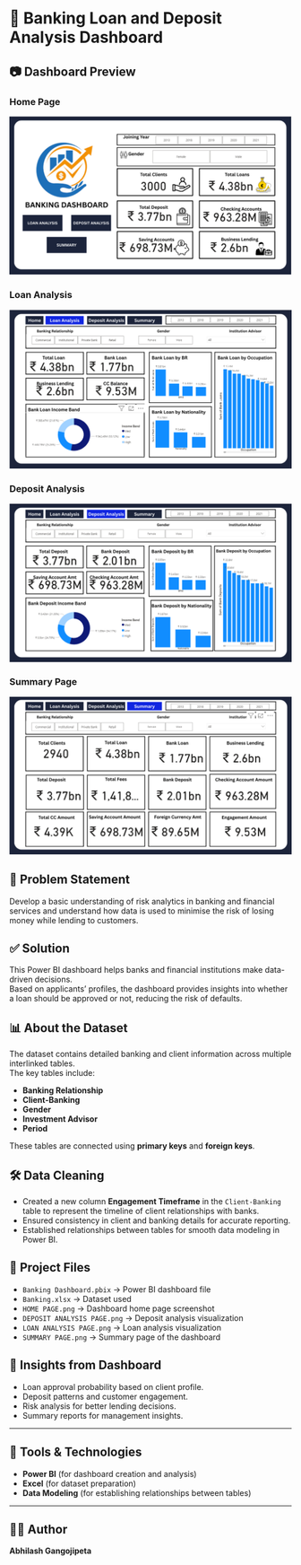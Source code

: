 # 🏦 Banking Loan and Deposit Analysis Dashboard

## 📷 Dashboard Preview
### Home Page  
![Home Page](HOME%20PAGE.png)

### Loan Analysis  
![Loan Analysis](LOAN%20ANALYSIS%20PAGE.png)

### Deposit Analysis  
![Deposit Analysis](DEPOSIT%20ANALYSIS%20PAGE.png)

### Summary Page  
![Summary](SUMMARY%20PAGE.png)


## 📌 Problem Statement
Develop a basic understanding of risk analytics in banking and financial services and understand how data is used to minimise the risk of losing money while lending to customers.

## ✅ Solution
This Power BI dashboard helps banks and financial institutions make data-driven decisions.  
Based on applicants’ profiles, the dashboard provides insights into whether a loan should be approved or not, reducing the risk of defaults.

## 📊 About the Dataset
The dataset contains detailed banking and client information across multiple interlinked tables.  
The key tables include:
- **Banking Relationship**
- **Client-Banking**
- **Gender**
- **Investment Advisor**
- **Period**

These tables are connected using **primary keys** and **foreign keys**.

## 🛠️ Data Cleaning
- Created a new column **Engagement Timeframe** in the `Client-Banking` table to represent the timeline of client relationships with banks.
- Ensured consistency in client and banking details for accurate reporting.
- Established relationships between tables for smooth data modeling in Power BI.

## 📂 Project Files
- `Banking Dashboard.pbix` → Power BI dashboard file  
- `Banking.xlsx` → Dataset used  
- `HOME PAGE.png` → Dashboard home page screenshot  
- `DEPOSIT ANALYSIS PAGE.png` → Deposit analysis visualization  
- `LOAN ANALYSIS PAGE.png` → Loan analysis visualization  
- `SUMMARY PAGE.png` → Summary page of the dashboard  

## 🚀 Insights from Dashboard
- Loan approval probability based on client profile.
- Deposit patterns and customer engagement.
- Risk analysis for better lending decisions.
- Summary reports for management insights.

---


## 📌 Tools & Technologies
- **Power BI** (for dashboard creation and analysis)  
- **Excel** (for dataset preparation)  
- **Data Modeling** (for establishing relationships between tables)

---

## 👨‍💻 Author
**Abhilash Gangojipeta**  
